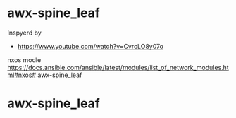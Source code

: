 # awx-spine_leaf


Inspyerd by 
- https://www.youtube.com/watch?v=CvrcLO8y07o


nxos modle
https://docs.ansible.com/ansible/latest/modules/list_of_network_modules.html#nxos# awx-spine_leaf
# awx-spine_leaf
